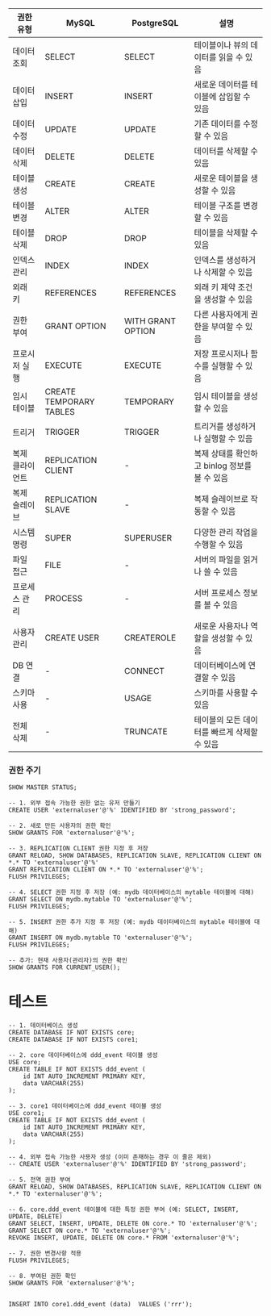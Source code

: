 | 권한 유형 | MySQL | PostgreSQL | 설명 |
|----------|-------|------------|------|
| 데이터 조회 | SELECT | SELECT | 테이블이나 뷰의 데이터를 읽을 수 있음 |
| 데이터 삽입 | INSERT | INSERT | 새로운 데이터를 테이블에 삽입할 수 있음 |
| 데이터 수정 | UPDATE | UPDATE | 기존 데이터를 수정할 수 있음 |
| 데이터 삭제 | DELETE | DELETE | 데이터를 삭제할 수 있음 |
| 테이블 생성 | CREATE | CREATE | 새로운 테이블을 생성할 수 있음 |
| 테이블 변경 | ALTER | ALTER | 테이블 구조를 변경할 수 있음 |
| 테이블 삭제 | DROP | DROP | 테이블을 삭제할 수 있음 |
| 인덱스 관리 | INDEX | INDEX | 인덱스를 생성하거나 삭제할 수 있음 |
| 외래 키 | REFERENCES | REFERENCES | 외래 키 제약 조건을 생성할 수 있음 |
| 권한 부여 | GRANT OPTION | WITH GRANT OPTION | 다른 사용자에게 권한을 부여할 수 있음 |
| 프로시저 실행 | EXECUTE | EXECUTE | 저장 프로시저나 함수를 실행할 수 있음 |
| 임시 테이블 | CREATE TEMPORARY TABLES | TEMPORARY | 임시 테이블을 생성할 수 있음 |
| 트리거 | TRIGGER | TRIGGER | 트리거를 생성하거나 실행할 수 있음 |
| 복제 클라이언트 | REPLICATION CLIENT | - | 복제 상태를 확인하고 binlog 정보를 볼 수 있음 |
| 복제 슬레이브 | REPLICATION SLAVE | - | 복제 슬레이브로 작동할 수 있음 |
| 시스템 명령 | SUPER | SUPERUSER | 다양한 관리 작업을 수행할 수 있음 |
| 파일 접근 | FILE | - | 서버의 파일을 읽거나 쓸 수 있음 |
| 프로세스 관리 | PROCESS | - | 서버 프로세스 정보를 볼 수 있음 |
| 사용자 관리 | CREATE USER | CREATEROLE | 새로운 사용자나 역할을 생성할 수 있음 |
| DB 연결 | - | CONNECT | 데이터베이스에 연결할 수 있음 |
| 스키마 사용 | - | USAGE | 스키마를 사용할 수 있음 |
| 전체 삭제 | - | TRUNCATE | 테이블의 모든 데이터를 빠르게 삭제할 수 있음 |


### 권한 주기
```
SHOW MASTER STATUS;

-- 1. 외부 접속 가능한 권한 없는 유저 만들기
CREATE USER 'externaluser'@'%' IDENTIFIED BY 'strong_password';

-- 2. 새로 만든 사용자의 권한 확인
SHOW GRANTS FOR 'externaluser'@'%';

-- 3. REPLICATION CLIENT 권한 지정 후 저장
GRANT RELOAD, SHOW DATABASES, REPLICATION SLAVE, REPLICATION CLIENT ON *.* TO 'externaluser'@'%'
GRANT REPLICATION CLIENT ON *.* TO 'externaluser'@'%';
FLUSH PRIVILEGES;

-- 4. SELECT 권한 지정 후 저장 (예: mydb 데이터베이스의 mytable 테이블에 대해)
GRANT SELECT ON mydb.mytable TO 'externaluser'@'%';
FLUSH PRIVILEGES;

-- 5. INSERT 권한 추가 지정 후 저장 (예: mydb 데이터베이스의 mytable 테이블에 대해)
GRANT INSERT ON mydb.mytable TO 'externaluser'@'%';
FLUSH PRIVILEGES;

-- 추가: 현재 사용자(관리자)의 권한 확인
SHOW GRANTS FOR CURRENT_USER();
```

# 테스트
```
-- 1. 데이터베이스 생성
CREATE DATABASE IF NOT EXISTS core;
CREATE DATABASE IF NOT EXISTS core1;

-- 2. core 데이터베이스에 ddd_event 테이블 생성
USE core;
CREATE TABLE IF NOT EXISTS ddd_event (
    id INT AUTO_INCREMENT PRIMARY KEY,
    data VARCHAR(255)
);

-- 3. core1 데이터베이스에 ddd_event 테이블 생성
USE core1;
CREATE TABLE IF NOT EXISTS ddd_event (
    id INT AUTO_INCREMENT PRIMARY KEY,
    data VARCHAR(255)
);

-- 4. 외부 접속 가능한 사용자 생성 (이미 존재하는 경우 이 줄은 제외)
-- CREATE USER 'externaluser'@'%' IDENTIFIED BY 'strong_password';

-- 5. 전역 권한 부여
GRANT RELOAD, SHOW DATABASES, REPLICATION SLAVE, REPLICATION CLIENT ON *.* TO 'externaluser'@'%';

-- 6. core.ddd_event 테이블에 대한 특정 권한 부여 (예: SELECT, INSERT, UPDATE, DELETE)
GRANT SELECT, INSERT, UPDATE, DELETE ON core.* TO 'externaluser'@'%';
GRANT SELECT ON core.* TO 'externaluser'@'%';
REVOKE INSERT, UPDATE, DELETE ON core.* FROM 'externaluser'@'%';

-- 7. 권한 변경사항 적용
FLUSH PRIVILEGES;

-- 8. 부여된 권한 확인
SHOW GRANTS FOR 'externaluser'@'%';


INSERT INTO core1.ddd_event (data)  VALUES ('rrr'); 
```